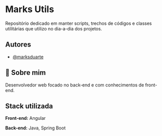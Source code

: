 # Marks Utils

Repositório dedicado em manter scripts, trechos de códigos e classes utilitárias que utilizo no dia-a-dia dos projetos.


## Autores

- [@marksduarte](https://www.github.com/marksduarte)


## 🚀 Sobre mim
Desenvolvedor web focado no back-end e com conhecimentos de front-end.


## Stack utilizada

**Front-end:** Angular

**Back-end:** Java, Spring Boot


